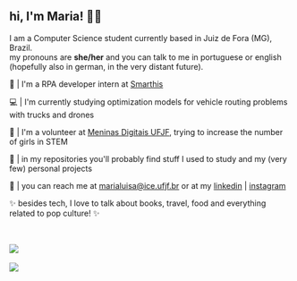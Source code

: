## hi, I'm Maria! 👋🏻

I am a Computer Science student currently based in Juiz de Fora (MG), Brazil.       
my pronouns are **she/her** and you can talk to me in portuguese or english (hopefully also in german, in the very distant future).

  💼 | I'm a RPA developer intern at [Smarthis](https://smarthis.com/) 
  
  💻 | I'm currently studying optimization models for vehicle routing problems with trucks and drones 
  
  💖 | I'm a volunteer at [Meninas Digitais UFJF](https://www.instagram.com/meninasdigitaisufjf/), trying to increase the number of girls in STEM
  
  👀 | in my repositories you'll probably find stuff I used to study and my (very few) personal projects  
  
  📧 | you can reach me at marialuisa@ice.ufjf.br or at my [linkedin](https://www.linkedin.com/in/maria-lu%C3%ADsa-riolino-guimar%C3%A3es/) | [instagram](https://www.instagram.com/marialuisarg_/)

✨ besides tech, I love to talk about books, travel, food and everything related to pop culture! ✨

##

<br>
<a href="https://github.com/marialuisarg">
  <img width="auto" height="auto" align="center" src="https://github-readme-stats.vercel.app/api?username=marialuisarg&show_icons=true&theme=tokyonight&hide_border=true&include_all_commits=true&count_private=true" />
</a>

<br>
<br>

<a href="https://github.com/marialuisarg">
  <img width="auto" height="auto" align="center" src="https://github-readme-stats.vercel.app/api/top-langs/?username=marialuisarg&layout=compact&theme=tokyonight&hide_border=true" />
</a>
